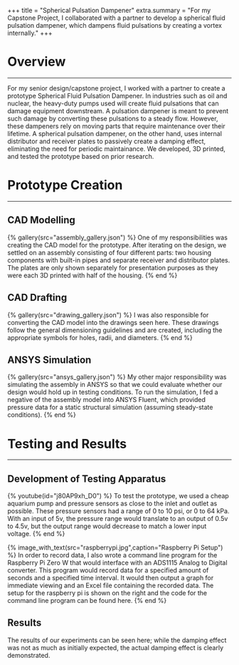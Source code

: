 +++
title = "Spherical Pulsation Dampener"
extra.summary = "For my Capstone Project, I collaborated with a partner to develop a spherical fluid pulsation dampener, which dampens fluid pulsations by creating a vortex internally."
+++

# Overview
------

For my senior design/capstone project, I worked with a partner to create a prototype Spherical Fluid Pulsation Dampener. In industries such as oil and nuclear, the heavy-duty pumps used will create fluid pulsations that can damage equipment downstream. A pulsation dampener is meant to prevent such damage by converting these pulsations to a steady flow. However, these dampeners rely on moving parts that require maintenance over their lifetime. A spherical pulsation dampener, on the other hand, uses internal distributor and receiver plates to passively create a damping effect, eliminating the need for periodic maintainance. We developed, 3D printed, and tested the prototype based on prior research.

# Prototype Creation
------

## CAD Modelling

{% gallery(src="assembly_gallery.json") %}
One of my responsibilities was creating the CAD model for the prototype. After iterating on the design, we settled on an assembly consisting of four different parts: two housing components with built-in pipes and separate receiver and distributor plates. The plates are only shown separately for presentation purposes as they were each 3D printed with half of the housing.
{% end %}

## CAD Drafting
{% gallery(src="drawing_gallery.json") %}
I was also responsible for converting the CAD model into the drawings seen here. These drawings follow the general dimensioning guidelines and are created, including the appropriate symbols for holes, radii, and diameters.
{% end %}

## ANSYS Simulation

{% gallery(src="ansys_gallery.json") %}
My other major responsibility was simulating the assembly in ANSYS so that we could evaluate whether our design would hold up in testing conditions. To run the simulation, I fed a negative of the assembly model into ANSYS Fluent, which provided pressure data for a static structural simulation (assuming steady-state conditions).
{% end %} 

# Testing and Results
------
## Development of Testing Apparatus

{% youtube(id="j80AP9xh_D0") %}
To test the prototype, we used a cheap aquarium pump and pressure sensors as close to the inlet and outlet as possible. These pressure sensors had a range of 0 to 10 psi, or 0 to 64 kPa. With an input of 5v, the pressure range would translate to an output of 0.5v to 4.5v, but the output range would decrease to match a lower input voltage.
{% end %}

{% image_with_text(src="raspberrypi.jpg",caption="Raspberry Pi Setup") %}
In order to record data, I also wrote a command line program for the Raspberry Pi Zero W that would interface with an ADS1115 Analog to Digital converter. This program would record data for a specified amount of seconds and a specified time interval. It would then output a graph for immediate viewing and an Excel file containing the recorded data. The setup for the raspberry pi is shown on the right and the code for the command line program can be found here.
{% end %}

## Results
The results of our experiments can be seen here; while the damping effect was not as much as initially expected, the actual damping effect is clearly demonstrated.